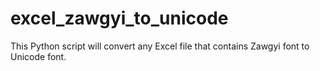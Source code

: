 # excel_zawgyi_to_unicode
This Python script will convert any Excel file that contains Zawgyi font to Unicode font.
